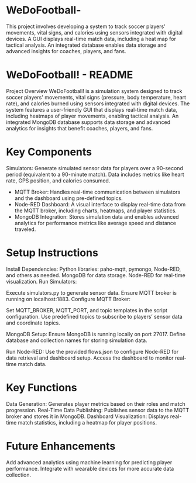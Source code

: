 # WeDoFootball-
This project involves developing a system to track soccer players' movements, vital signs, and calories using sensors integrated with digital devices. A GUI displays real-time match data, including a heat map for tactical analysis. An integrated database enables data storage and advanced insights for coaches, players, and fans.

# WeDoFootball! - README
Project Overview
WeDoFootball! is a simulation system designed to track soccer players' movements, vital signs (pressure, body temperature, heart rate), and calories burned using sensors integrated with digital devices. The system features a user-friendly GUI that displays real-time match data, including heatmaps of player movements, enabling tactical analysis. An integrated MongoDB database supports data storage and advanced analytics for insights that benefit coaches, players, and fans.

# Key Components
Simulators: Generate simulated sensor data for players over a 90-second period (equivalent to a 90-minute match). Data includes metrics like heart rate, GPS position, and calories consumed.

 - MQTT Broker: Handles real-time communication between simulators and the dashboard using pre-defined topics.
 - Node-RED Dashboard: A visual interface to display real-time data from the MQTT broker, including charts, heatmaps, and player statistics.
 - MongoDB Integration: Stores simulation data and enables advanced analytics for performance metrics like average speed and distance traveled.

# Setup Instructions
Install Dependencies:
Python libraries: paho-mqtt, pymongo, Node-RED, and others as needed.
MongoDB for data storage.
Node-RED for real-time visualization.
Run Simulators:

Execute simulators.py to generate sensor data.
Ensure MQTT broker is running on localhost:1883.
Configure MQTT Broker:

Set MQTT_BROKER, MQTT_PORT, and topic templates in the script configuration.
Use predefined topics to subscribe to players’ sensor data and coordinate topics.

MongoDB Setup:
Ensure MongoDB is running locally on port 27017.
Define database and collection names for storing simulation data.

Run Node-RED:
Use the provided flows.json to configure Node-RED for data retrieval and dashboard setup.
Access the dashboard to monitor real-time match data.

# Key Functions
Data Generation: Generates player metrics based on their roles and match progression.
Real-Time Data Publishing: Publishes sensor data to the MQTT broker and stores it in MongoDB.
Dashboard Visualization: Displays real-time match statistics, including a heatmap for player positions.

# Future Enhancements
Add advanced analytics using machine learning for predicting player performance.
Integrate with wearable devices for more accurate data collection.
